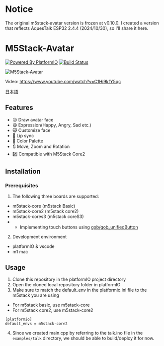 # Notice

The original m5stack-avatar version is frozen at v0.10.0. I created a version that reflects AquesTalk ESP32 2.4.4 (2024/10/30), so I'll share it here.

# M5Stack-Avatar

[![Powered By PlatformIO](https://img.shields.io/badge/powered-PlatformIO-brightgreen)](https://platformio.org/)
[![Build Status](https://travis-ci.com/meganetaaan/m5stack-avatar.svg?branch=master)](https://travis-ci.com/meganetaaan/m5stack-avatar)

![M5Stack-Avatar](docs/image/avatar.gif)

Video: https://www.youtube.com/watch?v=C1Hj9kfY5qc

[日本語](README_ja.md)

## Features

* :neutral_face:     Draw avatar face
* :smile:            Expression(Happy, Angry, Sad etc.)
* :smiley_cat:       Customize face
* :kiss:             Lip sync
* :art:              Color Palette
* :arrows_clockwise: Move, Zoom and Rotation
* :two:              Compatible with M5Stack Core2

## Installation

### Prerequisites

1. The following three boards are supported:
  - m5stack-core (m5stack Basic)
  - m5stack-core2 (m5stack core2)
  - m5stack-cores3 (m5stack coreS3) 
  - - Implementing touch buttons using [gob/gob_unifiedButton](https://github.com/GOB52/gob_unifiedButton)

2. Development environment
  - platformIO & vscode
  - m1 mac

## Usage

1. Clone this repository in the platformIO project directory
1. Open the cloned local repository folder in platformIO
1. Make sure to match the default_env in the platformio.ini file to the m5stack you are using
  - For m5stack basic, use m5stack-core
  - For m5stack core2, use m5stack-core2

```
[platformio]
default_envs = m5stack-core2
```

4. Since we created main.cpp by referring to the talk.ino file in the `examples/talk` directory, we should be able to build/deploy it for now.
